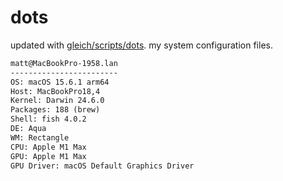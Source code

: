 # dots

updated with [gleich/scripts/dots](https://github.com/gleich/scripts/tree/main/dots). my system configuration files.

```txt
matt@MacBookPro-1958.lan 
------------------------ 
OS: macOS 15.6.1 arm64 
Host: MacBookPro18,4 
Kernel: Darwin 24.6.0 
Packages: 188 (brew) 
Shell: fish 4.0.2 
DE: Aqua 
WM: Rectangle 
CPU: Apple M1 Max 
GPU: Apple M1 Max 
GPU Driver: macOS Default Graphics Driver
```